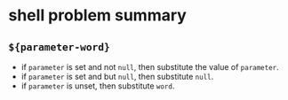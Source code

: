 # shell problem summary

## `${parameter-word}`
* if `parameter` is set and not `null`, then substitute the value of `parameter`.
* if `parameter` is set and but `null`, then substitute `null`.
* if `parameter` is unset, then substitute `word`.


